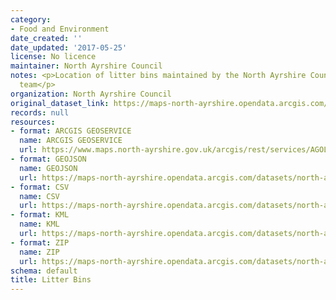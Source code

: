 ```yaml
---
category:
- Food and Environment
date_created: ''
date_updated: '2017-05-25'
license: No licence
maintainer: North Ayrshire Council
notes: <p>Location of litter bins maintained by the North Ayrshire Council Streetscene
  team</p>
organization: North Ayrshire Council
original_dataset_link: https://maps-north-ayrshire.opendata.arcgis.com/maps/north-ayrshire::litter-bins
records: null
resources:
- format: ARCGIS GEOSERVICE
  name: ARCGIS GEOSERVICE
  url: https://www.maps.north-ayrshire.gov.uk/arcgis/rest/services/AGOL/Open_Data_Portal2/MapServer/7
- format: GEOJSON
  name: GEOJSON
  url: https://maps-north-ayrshire.opendata.arcgis.com/datasets/north-ayrshire::litter-bins.geojson?outSR=%7B%22latestWkid%22%3A27700%2C%22wkid%22%3A27700%7D
- format: CSV
  name: CSV
  url: https://maps-north-ayrshire.opendata.arcgis.com/datasets/north-ayrshire::litter-bins.csv?outSR=%7B%22latestWkid%22%3A27700%2C%22wkid%22%3A27700%7D
- format: KML
  name: KML
  url: https://maps-north-ayrshire.opendata.arcgis.com/datasets/north-ayrshire::litter-bins.kml?outSR=%7B%22latestWkid%22%3A27700%2C%22wkid%22%3A27700%7D
- format: ZIP
  name: ZIP
  url: https://maps-north-ayrshire.opendata.arcgis.com/datasets/north-ayrshire::litter-bins.zip?outSR=%7B%22latestWkid%22%3A27700%2C%22wkid%22%3A27700%7D
schema: default
title: Litter Bins
---
```

